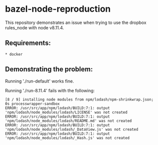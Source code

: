 # bazel-node-reproduction

This repository demonstrates an issue when trying to use the dropbox rules_node with node v8.11.4.

## Requirements:
    * docker

## Demonstrating the problem:

Running './run-default' works fine.

Running './run-8.11.4' fails with the following:

```
[8 / 9] installing node modules from npm/lodash/npm-shrinkwrap.json; 0s processwrapper-sandbox
ERROR: /usr/src/app/npm/lodash/BUILD:7:1: output 'npm/lodash/node_modules/lodash/LICENSE' was not created
ERROR: /usr/src/app/npm/lodash/BUILD:7:1: output 'npm/lodash/node_modules/lodash/README.md' was not created
ERROR: /usr/src/app/npm/lodash/BUILD:7:1: output 'npm/lodash/node_modules/lodash/_DataView.js' was not created
ERROR: /usr/src/app/npm/lodash/BUILD:7:1: output 'npm/lodash/node_modules/lodash/_Hash.js' was not created
```
